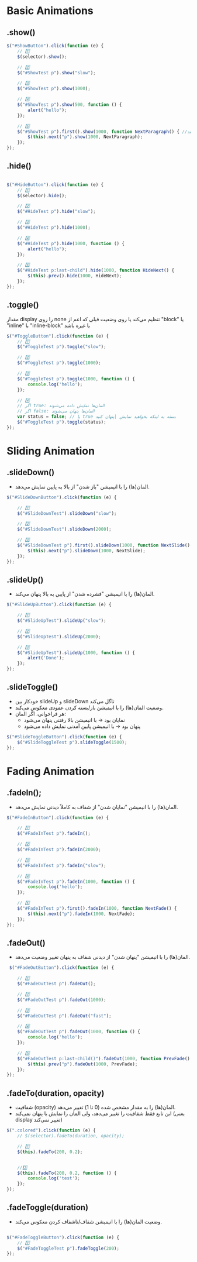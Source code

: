 # Basic Animations

## .show()

```javascript
$("#ShowButton").click(function (e) {
    // 1️⃣️
    $(selector).show();

    // 2️⃣️
    $("#ShowTest p").show("slow");

    // 3️⃣️
    $("#ShowTest p").show(1000);

    // 4️⃣️
    $("#ShowTest p").show(500, function () {
        alert("hello");
    });

    // 5️⃣️
    $("#ShowTest p").first().show(1000, function NextParagraph() { //هر پنج تگ پی را یکی یکی با فاصله یک ثانبه محو کند
        $(this).next("p").show(1000, NextParagraph);
    });
});
```

## .hide()

```javascript

$("#HideButton").click(function (e) {
    // 1️⃣️
    $(selector).hide();

    // 2️⃣️
    $("#HideTest p").hide("slow");

    // 3️⃣️
    $("#HideTest p").hide(1000);

    // 4️⃣️
    $("#HideTest p").hide(1000, function () {
        alert("hello");
    });

    // 5️⃣️
    $("#HideTest p:last-child").hide(1000, function HideNext() {
        $(this).prev().hide(1000, HideNext);
    });
});
```

## .toggle()

مقدار display را روی none تنظیم می‌کند یا روی وضعیت قبلی که اعم از "block" یا "inline" یا "inline-block" یا غیره باشد

```javascript
$("#ToggleButton").click(function (e) {
    // 1️⃣️
    $("#ToggleTest p").toggle("slow");

    // 2️⃣️
    $("#ToggleTest p").toggle(1000);

    // 3️⃣️
    $("#ToggleTest p").toggle(1000, function () {
        console.log('hello');
    });

    // 4️⃣️
    // اگر true: المان‌ها نمایش داده می‌شوند 
    // اگر false: المان‌ها پنهان می‌شوند 
    var status = false; // یا true بسته به اینکه بخواهید نمایش |پنهان کنید
    $("#ToggleTest p").toggle(status);
});
```

# Sliding Animation

## .slideDown()

* المان(ها) را با انیمیشن "باز شدن" از بالا به پایین نمایش می‌دهد.

```javascript
$("#SlideDownButton").click(function (e) {

    // 1️⃣️️
    $("#SlideDownTest").slideDown("slow");

    // 2️⃣️
    $("#SlideDownTest").slideDown(2000);

    // 3️⃣️
    $("#SlideDownTest p").first().slideDown(1000, function NextSlide() {
        $(this).next("p").slideDown(1000, NextSlide);
    });
});
```

## .slideUp()

* المان(ها) را با انیمیشن "فشرده شدن" از پایین به بالا پنهان می‌کند.

```javascript
$("#SlideUpButton").click(function (e) {

    // 1️⃣️️
    $("#SlideUpTest").slideUp("slow");

    // 2️⃣️
    $("#SlideUpTest").slideUp(2000);

    // 3️⃣️
    $("#SlideUpTest").slideUp(1000, function () {
        alert('Done');
    });
});
```

## .slideToggle()

* خودکار بین slideUp و slideDown تاگل می‌کند
* وضعیت المان(ها) را با انیمیشن باز/بسته کردن عمودی معکوس می‌کند.
* هر فراخوانی، اگر المان:
    * نمایان بود → با انیمیشن بالا رفتنی پنهان می‌شود
    * پنهان بود → با انیمیشن پایین آمدنی نمایش داده می‌شود

```javascript
$("#SlideToggleButton").click(function (e) {
    $("#SlideToggleTest p").slideToggle(1500);
});
```

# Fading Animation

## .fadeIn();

* المان(ها) را با انیمیشن "نمایان شدن" از شفاف به کاملاً دیدنی نمایش می‌دهد.

```javascript
$("#FadeInButton").click(function (e) {

    // 1️⃣️
    $("#FadeInTest p").fadeIn();

    // 2️⃣️
    $("#FadeInTest p").fadeIn(2000);

    // 3️⃣️
    $("#FadeInTest p").fadeIn("slow");

    // 4️⃣️
    $("#FadeInTest p").fadeIn(1000, function () {
        console.log('hello');
    });

    // 5️⃣️
    $("#FadeInTest p").first().fadeIn(1000, function NextFade() {
        $(this).next("p").fadeIn(1000, NextFade);
    });
});
```

## .fadeOut()

* المان(ها) را با انیمیشن "پنهان شدن" از دیدنی شفاف به پنهان تغییر وضعیت می‌دهد.

```javascript
 $("#FadeOutButton").click(function (e) {

    // 1️⃣️
    $("#FadeOutTest p").fadeOut();

    // 2️⃣️
    $("#FadeOutTest p").fadeOut(1000);

    // 3️⃣️
    $("#FadeOutTest p").fadeOut("fast");

    // 4️⃣️
    $("#FadeOutTest p").fadeOut(1000, function () {
        console.log('hello');
    });

    // 5️⃣️
    $("#FadeOutTest p:last-child()").fadeOut(1000, function PrevFade() {
        $(this).prev("p").fadeOut(1000, PrevFade);
    });
});
```

## .fadeTo(duration, opacity)

* شفافیت (opacity) المان(ها) را به مقدار مشخص شده (0 تا 1) تغییر می‌دهد.
* این تابع فقط شفافیت را تغییر می‌دهد، ولی المان را نمایش یا پنهان نمی‌کند  (یعنی display تغییر نمی‌کند)

```javascript
$(".colored").click(function (e) {
    // $(selector).fadeTo(duration, opacity);

    // 1️⃣️
    $(this).fadeTo(200, 0.2);


    //2️⃣️
    $(this).fadeTo(200, 0.2, function () {
        console.log('test');
    });
});
```

## .fadeToggle(duration)

* وضعیت المان(ها) را با انیمیشن شفاف/ناشفاف کردن معکوس می‌کند.

```javascript

$("#FadeToggleButton").click(function (e) {
    // 1️⃣️
    $("#FadeToggleTest p").fadeToggle(200);
});
```




